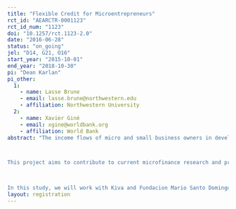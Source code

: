 ```yaml
---
title: "Flexible Credit for Microentrepreneurs"
rct_id: "AEARCTR-0001123"
rct_id_num: "1123"
doi: "10.1257/rct.1123-2.0"
date: "2016-06-28"
status: "on_going"
jel: "D14, G21, O16"
start_year: "2015-10-01"
end_year: "2018-10-30"
pi: "Dean Karlan"
pi_other:
  1:
    - name: Lasse Brune
    - email: lasse.brune@northwestern.edu
    - affiliation: Northwestern University
  2:
    - name: Xavier Giné
    - email: xgine@worldbank.org
    - affiliation: World Bank
abstract: "The income flows of micro and small business owners in developing countries are usually quite irregular and hard to predict. Microloans by microfinance institutions (MFIs) from around the developing world generally follow very rigid repayment schedules beginning immediately after the loan disbursement. Such repayment structures are unfit to support investments in technology or other solutions to expand the business, as these generally take longer to pay off. Additionally, these repayment structure does not match well with the seasonal and unpredictable income streams typical of microenterprises.

This project aims to contribute to current microfinance research and practices, through the design and testing of the viability and impact of improved loan products, which include flexibility in the repayment plan. Our study’s primary objective is to help microfinance institutions improve their financial products to better address the needs of their clients.
 
In this study, we will work with Kiva and Fundacion Mario Santo Domingo (FMSD) to design a flexible loan product and test it rigorously through an RCT. The flexible loan will allow clients to adjust their repayment plans within pre-defined limits, so that clients will be able to cope with unexpected shocks to their household or business income, and invest their loans more productively."
layout: registration
---
```


